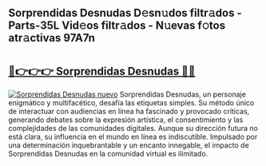 ## Sorprendidas Desnudas D𝚎sn𝚞dos filtr𝚊dos - Parts-35L Vid𝚎os filtr𝚊dos - N𝚞evas f𝚘tos atr𝚊ctivas 97A7n

# <h2><a href="http://mb1jx23.tromn.icu/?c=Sorprendidas+Desnudas">🔗👉👉👉 Sorprendidas Desnudas 🔗🔗</a></h2>

[![Sorprendidas Desnudas nuevo](https://i.imgur.com/pEAQMta.gif)](http://mb1jx23.tromn.icu/?c=Sorprendidas+Desnudas)
Sorprendidas Desnudas, un personaje enigmático y multifacético, desafía las etiquetas simples. Su método único de interactuar con audiencias en línea ha fascinado y provocado críticas, generando debates sobre la expresión artística, el consentimiento y las complejidades de las comunidades digitales. Aunque su dirección futura no está clara, su influencia en el mundo en línea es indiscutible. Impulsado por una determinación inquebrantable y un encanto innegable, el impacto de Sorprendidas Desnudas en la comunidad virtual es ilimitado.
